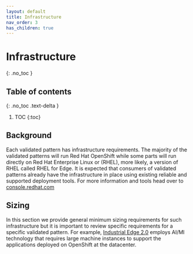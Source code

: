 ```yaml
---
layout: default
title: Infrastructure
nav_order: 3
has_children: true
---
```


# Infrastructure

{: .no_toc }

## Table of contents

{: .no_toc .text-delta }

1. TOC
{:toc}

## Background

Each validated pattern has infrastructure requirements. The majority of the validated patterns will run Red Hat OpenShift while some parts will run directly on Red Hat Enterprise Linux or (RHEL), more likely, a version of RHEL called RHEL for Edge. It is expected that consumers of validated patterns already have the infrastructure in place using existing reliable and supported deployment tools. For more information and tools head over to [console.redhat.com](https://console.redhat.com/)

## Sizing

In this section we provide general minimum sizing requirements for such infrastructure but it is important to review specific requirements for a specific validated pattern. For example, [Industrial Edge 2.0](industrial-edge/index.md) employs AI/Ml technology that requires large machine instances to support the applications deployed on OpenShift at the datacenter.
